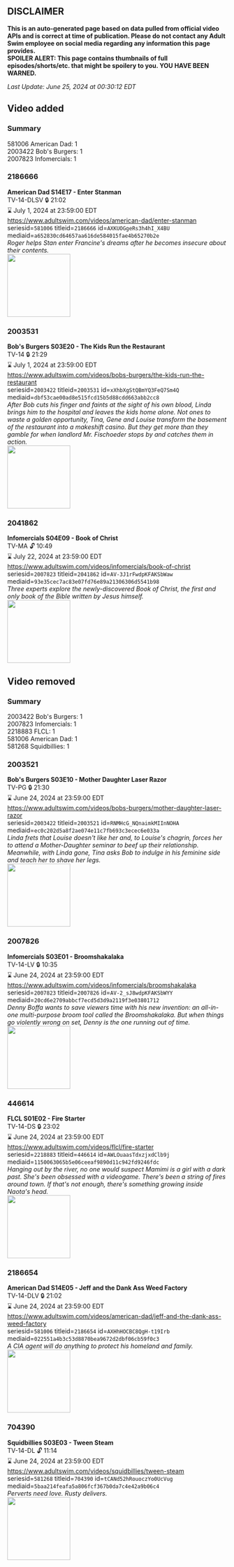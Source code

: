 ## DISCLAIMER
**This is an auto-generated page based on data pulled from official video APIs and is correct at time of publication. Please do not contact any Adult Swim employee on social media regarding any information this page provides.**  
**SPOILER ALERT: This page contains thumbnails of full episodes/shorts/etc. that might be spoilery to you. YOU HAVE BEEN WARNED.**  

_Last Update: June 25, 2024 at 00:30:12 EDT_
## Video added
### Summary
581006 American Dad: 1  
2003422 Bob's Burgers: 1  
2007823 Infomercials: 1  
### 2186666
**American Dad S14E17 - Enter Stanman**  
TV-14-DLSV 🔒 21:02  
⌛ July 1, 2024 at 23:59:00 EDT  
https://www.adultswim.com/videos/american-dad/enter-stanman  
seriesid=`581006` titleid=`2186666` id=`AXKUOGgeRs3h4hI_X4BU` mediaid=`a652830cd64657aa616de584015fae4b65270b2e`  
_Roger helps Stan enter Francine's dreams after he becomes insecure about their contents._  
<a href="https://media.cdn.adultswim.com/uploads/20200608/thumbnails/2_2068956584-americandad_1317_air_cid-3Y8P6.jpg"><img src="https://media.cdn.adultswim.com/uploads/20200608/thumbnails/2_2068956584-americandad_1317_air_cid-3Y8P6.jpg" height="144px" /></a>
### 2003531
**Bob's Burgers S03E20 - The Kids Run the Restaurant**  
TV-14 🔒 21:29  
⌛ July 1, 2024 at 23:59:00 EDT  
https://www.adultswim.com/videos/bobs-burgers/the-kids-run-the-restaurant  
seriesid=`2003422` titleid=`2003531` id=`xXhbXgStQBmYQ3FeQ7Sm4Q` mediaid=`dbf53cae00ad8e515fcd15b5d88cdd663abb2cc8`  
_After Bob cuts his finger and faints at the sight of his own blood, Linda brings him to the hospital and leaves the kids home alone. Not ones to waste a golden opportunity, Tina, Gene and Louise transform the basement of the restaurant into a makeshift casino. But they get more than they gamble for when landlord Mr. Fischoeder stops by and catches them in action._  
<a href="https://i.cdn.turner.com/adultswim/big/image-upload/thumbnails/thumb-2_image-15108566392962.jpg"><img src="https://i.cdn.turner.com/adultswim/big/image-upload/thumbnails/thumb-2_image-15108566392962.jpg" height="144px" /></a>
### 2041862
**Infomercials S04E09 - Book of Christ**  
TV-MA 🔓 10:49  
⌛ July 22, 2024 at 23:59:00 EDT  
https://www.adultswim.com/videos/infomercials/book-of-christ  
seriesid=`2007823` titleid=`2041862` id=`AV-3J1rFwdpKFAKSbWaw` mediaid=`93e35cec7ac83e07fd76e89a21306306d5541b98`  
_Three experts explore the newly-discovered Book of Christ, the first and only book of the Bible written by Jesus himself._  
<a href="https://i.cdn.turner.com/adultswim/big/image-upload/thumbnails/thumb-2_image-15150981959475.jpg"><img src="https://i.cdn.turner.com/adultswim/big/image-upload/thumbnails/thumb-2_image-15150981959475.jpg" height="144px" /></a>
## Video removed
### Summary
2003422 Bob's Burgers: 1  
2007823 Infomercials: 1  
2218883 FLCL: 1  
581006 American Dad: 1  
581268 Squidbillies: 1  
### 2003521
**Bob's Burgers S03E10 - Mother Daughter Laser Razor**  
TV-PG 🔒 21:30  
⌛ June 24, 2024 at 23:59:00 EDT  
https://www.adultswim.com/videos/bobs-burgers/mother-daughter-laser-razor  
seriesid=`2003422` titleid=`2003521` id=`RNMHcG_NQnaimkMIInNOHA` mediaid=`ec0c202d5a8f2ae074e11c7fb693c3ecec6e033a`  
_Linda frets that Louise doesn't like her and, to Louise's chagrin, forces her to attend a Mother-Daughter seminar to beef up their relationship. Meanwhile, with Linda gone, Tina asks Bob to indulge in his feminine side and teach her to shave her legs._  
<a href="https://i.cdn.turner.com/adultswim/big/image-upload/thumbnails/thumb-2_image-152277440357314.jpg"><img src="https://i.cdn.turner.com/adultswim/big/image-upload/thumbnails/thumb-2_image-152277440357314.jpg" height="144px" /></a>
### 2007826
**Infomercials S03E01 - Broomshakalaka**  
TV-14-LV 🔒 10:35  
⌛ June 24, 2024 at 23:59:00 EDT  
https://www.adultswim.com/videos/infomercials/broomshakalaka  
seriesid=`2007823` titleid=`2007826` id=`AV-2_sJ8wdpKFAKSbWYY` mediaid=`20cd6e2709abbcf7ecd5d3d9a2119f3e03801712`  
_Denny Boffa wants to save viewers time with his new invention: an all-in-one multi-purpose broom tool called the Broomshakalaka. But when things go violently wrong on set, Denny is the one running out of time._  
<a href="https://i.cdn.turner.com/adultswim/big/image-upload/thumbnails/thumb-2_image-15150986087747.jpg"><img src="https://i.cdn.turner.com/adultswim/big/image-upload/thumbnails/thumb-2_image-15150986087747.jpg" height="144px" /></a>
### 446614
**FLCL S01E02 - Fire Starter**  
TV-14-DS 🔒 23:02  
⌛ June 24, 2024 at 23:59:00 EDT  
https://www.adultswim.com/videos/flcl/fire-starter  
seriesid=`2218883` titleid=`446614` id=`AWLOuaasTdxzjxdClb9j` mediaid=`1150063065b5e06ceeaf9890d11c942fd9246fdc`  
_Hanging out by the river, no one would suspect Mamimi is a girl with a dark past. She's been obsessed with a videogame. There's been a string of fires around town. If that's not enough, there's something growing inside Naota's head._  
<a href="https://i.cdn.turner.com/adultswim/big/image-upload/thumbnails/thumb-2_image-15241720969659.jpg"><img src="https://i.cdn.turner.com/adultswim/big/image-upload/thumbnails/thumb-2_image-15241720969659.jpg" height="144px" /></a>
### 2186654
**American Dad S14E05 - Jeff and the Dank Ass Weed Factory**  
TV-14-DLV 🔒 21:02  
⌛ June 24, 2024 at 23:59:00 EDT  
https://www.adultswim.com/videos/american-dad/jeff-and-the-dank-ass-weed-factory  
seriesid=`581006` titleid=`2186654` id=`AXHhHOCBC8QgH-t19Irb` mediaid=`022551a4b3c53d8870bea9672d2dbf06cb59f0c3`  
_A CIA agent will do anything to protect his homeland and family._  
<a href="https://media.cdn.adultswim.com/uploads/20200504/thumbnails/2_20541514515-americandad_1305_air_cid-3W4MY.jpg"><img src="https://media.cdn.adultswim.com/uploads/20200504/thumbnails/2_20541514515-americandad_1305_air_cid-3W4MY.jpg" height="144px" /></a>
### 704390
**Squidbillies S03E03 - Tween Steam**  
TV-14-DL 🔓 11:14  
⌛ June 24, 2024 at 23:59:00 EDT  
https://www.adultswim.com/videos/squidbillies/tween-steam  
seriesid=`581268` titleid=`704390` id=`tCANd52hRouoczYo0UcVug` mediaid=`5baa214feafa5a806fcf367b0da7c4e42a9b06c4`  
_Perverts need love. Rusty delivers._  
<a href="https://i.cdn.turner.com/adultswim/big/video/tween-steam/squids_ep023_004.jpg"><img src="https://i.cdn.turner.com/adultswim/big/video/tween-steam/squids_ep023_004.jpg" height="144px" /></a>

